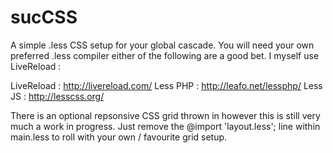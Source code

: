 sucCSS
======

A simple .less CSS setup for your global cascade. You will need your own preferred .less compiler either of the following are a good bet.
I myself use LiveReload :

LiveReload : http://livereload.com/
Less PHP : http://leafo.net/lessphp/
Less JS : http://lesscss.org/

There is an optional repsonsive CSS grid thrown in however this is still very much a work in progress. Just remove the @import 'layout.less'; line within main.less 
to roll with your own / favourite grid setup.